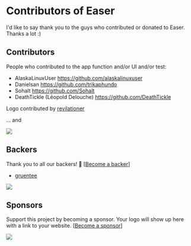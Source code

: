 Contributors of Easer
======

I'd like to say thank you to the guys who contributed or donated to Easer.  
Thanks a lot :)

## Contributors

People who contributed to the app function and/or UI and/or test:

* AlaskaLinuxUser <https://github.com/alaskalinuxuser>
* Danielsan <https://github.com/trikaphundo>
* Sohalt <https://github.com/Sohalt>
* DeathTickle (Léopold Delouche) <https://github.com/DeathTickle>

Logo contributed by [revilationer](https://github.com/revilationer)

... and

<a href="https://github.com/renyuneyun/Easer/graphs/contributors"><img src="https://opencollective.com/Easer/contributors.svg?width=890&button=false" /></a>

## Backers

Thank you to all our backers! 🙏 [[Become a backer](https://opencollective.com/Easer#backer)]

* [gruentee](https://www.bountysource.com/people/58582-gruentee)

<a href="https://opencollective.com/Easer#backers" target="_blank"><img src="https://opencollective.com/Easer/backers.svg?width=890"></a>

## Sponsors

Support this project by becoming a sponsor. Your logo will show up here with a link to your website. [[Become a sponsor](https://opencollective.com/Easer#sponsor)]

<a href="https://opencollective.com/Easer/sponsor/0/website" target="_blank"><img src="https://opencollective.com/Easer/sponsor/0/avatar.svg"></a>


